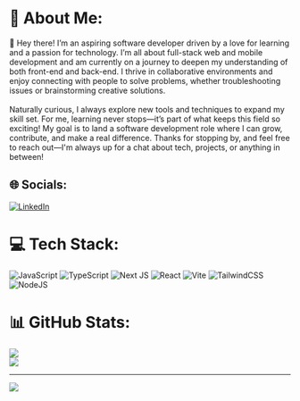 # 🌱 About Me:
👋 Hey there! I’m an aspiring software developer driven by a love for learning and a passion for technology. I’m all about full-stack web and mobile development and am currently on a journey to deepen my understanding of both front-end and back-end. I thrive in collaborative environments and enjoy connecting with people to solve problems, whether troubleshooting issues or brainstorming creative solutions.<br><br>Naturally curious, I always explore new tools and techniques to expand my skill set. For me, learning never stops—it’s part of what keeps this field so exciting! My goal is to land a software development role where I can grow, contribute, and make a real difference. Thanks for stopping by, and feel free to reach out—I'm always up for a chat about tech, projects, or anything in between!


## 🌐 Socials:
[![LinkedIn](https://img.shields.io/badge/LinkedIn-%230077B5.svg?logo=linkedin&logoColor=white)](https://linkedin.com/in/wallysonadsilva) 

# 💻 Tech Stack:
![JavaScript](https://img.shields.io/badge/javascript-%23323330.svg?style=for-the-badge&logo=javascript&logoColor=%23F7DF1E) ![TypeScript](https://img.shields.io/badge/typescript-%23007ACC.svg?style=for-the-badge&logo=typescript&logoColor=white) ![Next JS](https://img.shields.io/badge/Next-black?style=for-the-badge&logo=next.js&logoColor=white) ![React](https://img.shields.io/badge/react-%2320232a.svg?style=for-the-badge&logo=react&logoColor=%2361DAFB) ![Vite](https://img.shields.io/badge/vite-%23646CFF.svg?style=for-the-badge&logo=vite&logoColor=white) ![TailwindCSS](https://img.shields.io/badge/tailwindcss-%2338B2AC.svg?style=for-the-badge&logo=tailwind-css&logoColor=white) ![NodeJS](https://img.shields.io/badge/node.js-6DA55F?style=for-the-badge&logo=node.js&logoColor=white)
# 📊 GitHub Stats:
![](https://github-readme-stats.vercel.app/api?username=wallysonadsilva&theme=aura&hide_border=false&include_all_commits=true&count_private=true)<br/>
![](https://github-readme-streak-stats.herokuapp.com/?user=wallysonadsilva&theme=aura&hide_border=false)<br/>

---
[![](https://visitcount.itsvg.in/api?id=wallysonadsilva&icon=8&color=6)](https://visitcount.itsvg.in)

<!-- Proudly created with GPRM ( https://gprm.itsvg.in ) -->
 
